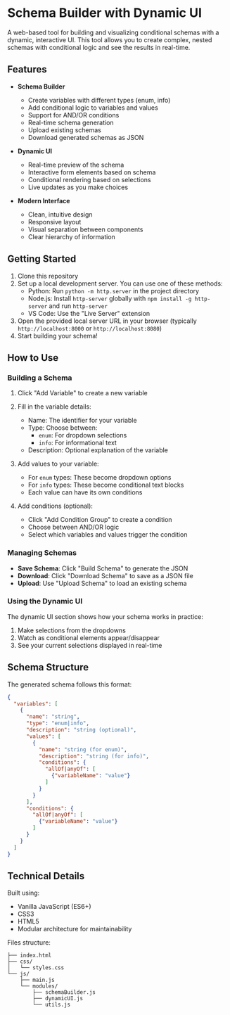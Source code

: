 # Schema Builder with Dynamic UI

A web-based tool for building and visualizing conditional schemas with a dynamic, interactive UI. This tool allows you to create complex, nested schemas with conditional logic and see the results in real-time.

## Features

- **Schema Builder**
  - Create variables with different types (enum, info)
  - Add conditional logic to variables and values
  - Support for AND/OR conditions
  - Real-time schema generation
  - Upload existing schemas
  - Download generated schemas as JSON

- **Dynamic UI**
  - Real-time preview of the schema
  - Interactive form elements based on schema
  - Conditional rendering based on selections
  - Live updates as you make choices

- **Modern Interface**
  - Clean, intuitive design
  - Responsive layout
  - Visual separation between components
  - Clear hierarchy of information

## Getting Started

1. Clone this repository
2. Set up a local development server. You can use one of these methods:
   - Python: Run `python -m http.server` in the project directory
   - Node.js: Install `http-server` globally with `npm install -g http-server` and run `http-server`
   - VS Code: Use the "Live Server" extension
3. Open the provided local server URL in your browser (typically `http://localhost:8000` or `http://localhost:8080`)
4. Start building your schema!

## How to Use

### Building a Schema

1. Click "Add Variable" to create a new variable
2. Fill in the variable details:
   - Name: The identifier for your variable
   - Type: Choose between:
     - `enum`: For dropdown selections
     - `info`: For informational text
   - Description: Optional explanation of the variable

3. Add values to your variable:
   - For `enum` types: These become dropdown options
   - For `info` types: These become conditional text blocks
   - Each value can have its own conditions

4. Add conditions (optional):
   - Click "Add Condition Group" to create a condition
   - Choose between AND/OR logic
   - Select which variables and values trigger the condition

### Managing Schemas

- **Save Schema**: Click "Build Schema" to generate the JSON
- **Download**: Click "Download Schema" to save as a JSON file
- **Upload**: Use "Upload Schema" to load an existing schema

### Using the Dynamic UI

The dynamic UI section shows how your schema works in practice:
1. Make selections from the dropdowns
2. Watch as conditional elements appear/disappear
3. See your current selections displayed in real-time

## Schema Structure

The generated schema follows this format:

```json
{
  "variables": [
    {
      "name": "string",
      "type": "enum|info",
      "description": "string (optional)",
      "values": [
        {
          "name": "string (for enum)",
          "description": "string (for info)",
          "conditions": {
            "allOf|anyOf": [
              {"variableName": "value"}
            ]
          }
        }
      ],
      "conditions": {
        "allOf|anyOf": [
          {"variableName": "value"}
        ]
      }
    }
  ]
}
```

## Technical Details

Built using:
- Vanilla JavaScript (ES6+)
- CSS3
- HTML5
- Modular architecture for maintainability

Files structure:
```
├── index.html
├── css/
│   └── styles.css
└── js/
    ├── main.js
    └── modules/
        ├── schemaBuilder.js
        ├── dynamicUI.js
        └── utils.js
```